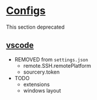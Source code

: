# [Configs](../README.md)

This section deprecated

## [vscode](vscode/)

- REMOVED from `settings.json`
  - remote.SSH.remotePlatform
  - sourcery.token
- TODO
  - extensions
  - windows layout
